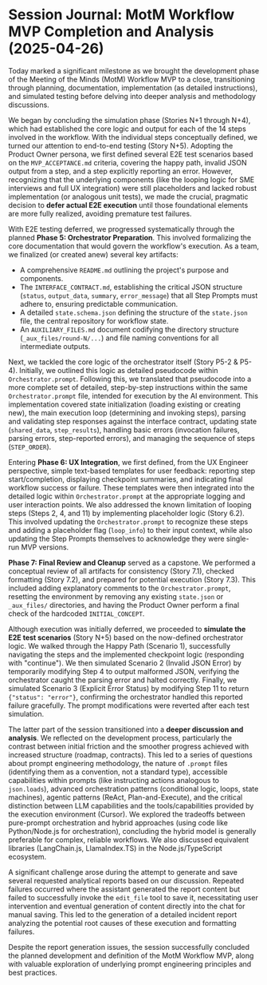 # Session Journal: MotM Workflow MVP Completion and Analysis (2025-04-26)

Today marked a significant milestone as we brought the development phase of the Meeting of the Minds (MotM) Workflow MVP to a close, transitioning through planning, documentation, implementation (as detailed instructions), and simulated testing before delving into deeper analysis and methodology discussions.

We began by concluding the simulation phase (Stories N+1 through N+4), which had established the core logic and output for each of the 14 steps involved in the workflow. With the individual steps conceptually defined, we turned our attention to end-to-end testing (Story N+5). Adopting the Product Owner persona, we first defined several E2E test scenarios based on the `MVP_ACCEPTANCE.md` criteria, covering the happy path, invalid JSON output from a step, and a step explicitly reporting an error. However, recognizing that the underlying components (like the looping logic for SME interviews and full UX integration) were still placeholders and lacked robust implementation (or analogous unit tests), we made the crucial, pragmatic decision to **defer actual E2E execution** until those foundational elements are more fully realized, avoiding premature test failures.

With E2E testing deferred, we progressed systematically through the planned **Phase 5: Orchestrator Preparation**. This involved formalizing the core documentation that would govern the workflow's execution. As a team, we finalized (or created anew) several key artifacts:
*   A comprehensive `README.md` outlining the project's purpose and components.
*   The `INTERFACE_CONTRACT.md`, establishing the critical JSON structure (`status`, `output_data`, `summary`, `error_message`) that all Step Prompts must adhere to, ensuring predictable communication.
*   A detailed `state.schema.json` defining the structure of the `state.json` file, the central repository for workflow state.
*   An `AUXILIARY_FILES.md` document codifying the directory structure (`_aux_files/round-N/...`) and file naming conventions for all intermediate outputs.

Next, we tackled the core logic of the orchestrator itself (Story P5-2 & P5-4). Initially, we outlined this logic as detailed pseudocode within `Orchestrator.prompt`. Following this, we translated that pseudocode into a more complete set of detailed, step-by-step instructions within the same `Orchestrator.prompt` file, intended for execution by the AI environment. This implementation covered state initialization (loading existing or creating new), the main execution loop (determining and invoking steps), parsing and validating step responses against the interface contract, updating state (`shared_data`, `step_results`), handling basic errors (invocation failures, parsing errors, step-reported errors), and managing the sequence of steps (`STEP_ORDER`).

Entering **Phase 6: UX Integration**, we first defined, from the UX Engineer perspective, simple text-based templates for user feedback: reporting step start/completion, displaying checkpoint summaries, and indicating final workflow success or failure. These templates were then integrated into the detailed logic within `Orchestrator.prompt` at the appropriate logging and user interaction points. We also addressed the known limitation of looping steps (Steps 2, 4, and 11) by implementing placeholder logic (Story 6.2). This involved updating the `Orchestrator.prompt` to recognize these steps and adding a placeholder flag (`loop_info`) to their input context, while also updating the Step Prompts themselves to acknowledge they were single-run MVP versions.

**Phase 7: Final Review and Cleanup** served as a capstone. We performed a conceptual review of all artifacts for consistency (Story 7.1), checked formatting (Story 7.2), and prepared for potential execution (Story 7.3). This included adding explanatory comments to the `Orchestrator.prompt`, resetting the environment by removing any existing `state.json` or `_aux_files/` directories, and having the Product Owner perform a final check of the hardcoded `INITIAL_CONCEPT`.

Although execution was initially deferred, we proceeded to **simulate the E2E test scenarios** (Story N+5) based on the now-defined orchestrator logic. We walked through the Happy Path (Scenario 1), successfully navigating the steps and the implemented checkpoint logic (responding with "continue"). We then simulated Scenario 2 (Invalid JSON Error) by temporarily modifying Step 4 to output malformed JSON, verifying the orchestrator caught the parsing error and halted correctly. Finally, we simulated Scenario 3 (Explicit Error Status) by modifying Step 11 to return `{"status": "error"}`, confirming the orchestrator handled this reported failure gracefully. The prompt modifications were reverted after each test simulation.

The latter part of the session transitioned into a **deeper discussion and analysis**. We reflected on the development process, particularly the contrast between initial friction and the smoother progress achieved with increased structure (roadmap, contracts). This led to a series of questions about prompt engineering methodology, the nature of `.prompt` files (identifying them as a convention, not a standard type), accessible capabilities within prompts (like instructing actions analogous to `json.loads`), advanced orchestration patterns (conditional logic, loops, state machines), agentic patterns (ReAct, Plan-and-Execute), and the critical distinction between LLM capabilities and the tools/capabilities provided by the execution environment (Cursor). We explored the tradeoffs between pure-prompt orchestration and hybrid approaches (using code like Python/Node.js for orchestration), concluding the hybrid model is generally preferable for complex, reliable workflows. We also discussed equivalent libraries (LangChain.js, LlamaIndex.TS) in the Node.js/TypeScript ecosystem.

A significant challenge arose during the attempt to generate and save several requested analytical reports based on our discussion. Repeated failures occurred where the assistant generated the report content but failed to successfully invoke the `edit_file` tool to save it, necessitating user intervention and eventual generation of content directly into the chat for manual saving. This led to the generation of a detailed incident report analyzing the potential root causes of these execution and formatting failures.

Despite the report generation issues, the session successfully concluded the planned development and definition of the MotM Workflow MVP, along with valuable exploration of underlying prompt engineering principles and best practices.